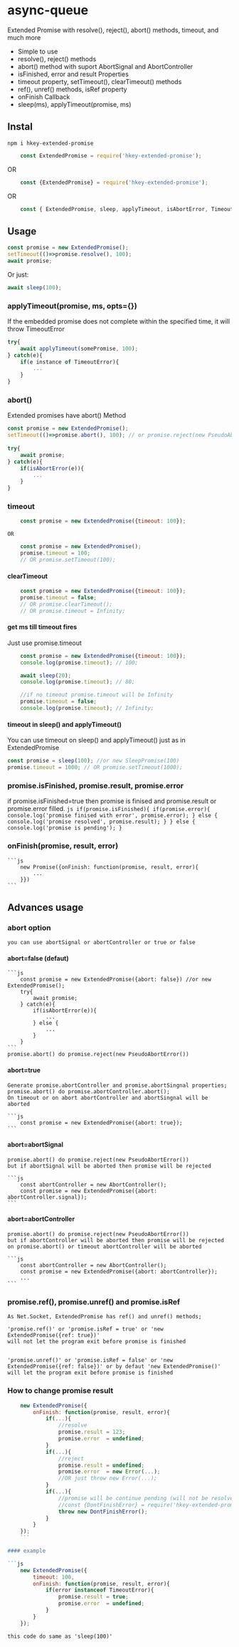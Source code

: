 # async-queue

Extended Promise with resolve(), reject(), abort() methods, timeout, and much more

* Simple to use
* resolve(), reject() methods
* abort() method with suport AbortSignal and AbortController
* isFinished, error and result Properties
* timeout property, setTimeout(), clearTimeout() methods
* ref(), unref() methods, isRef property
* onFinish Callback
* sleep(ms), applyTimeout(promise, ms)

## Instal
```
npm i hkey-extended-promise
```

```js
	const ExtendedPromise = require('hkey-extended-promise'); 
```
OR
```js
	const {ExtendedPromise} = require('hkey-extended-promise'); 
```

OR
```js
	const { ExtendedPromise, sleep, applyTimeout, isAbortError, TimeoutError } = require('hkey-extended-promise'); 
```

## Usage
```js
const promise = new ExtendedPromise();
setTimeout(()=>promise.resolve(), 100);
await promise;
```

Or just:
```js
await sleep(100);
```

### applyTimeout(promise, ms, opts={})
If the embedded promise does not complete within the specified time, it will throw TimeoutError
```js
try{
	await applyTimeout(somePromise, 100);
} catch(e){
	if(e instance of TimeoutError){
		...
	}
}
```

### abort()
Extended promises have abort() Method
```js
const promise = new ExtendedPromise();
setTimeout(()=>promise.abort(), 100); // or promise.reject(new PseudoAbortError())
		
try{
	await promise;	
} catch(e){
	if(isAbortError(e)){
		...
	}
}
```
### timeout
```js
	const promise = new ExtendedPromise({timeout: 100});
```
	OR
```js
	const promise = new ExtendedPromise();
	promise.timeout = 100; 
	// OR promise.setTimeout(100);
```
#### clearTimeout
```js
	const promise = new ExtendedPromise({timeout: 100});
	promise.timeout = false; 
	// OR promise.clearTimeout();
	// OR promise.timeout = Infinity;
```

#### get ms till timeout fires
Just use promise.timeout
```js
	const promise = new ExtendedPromise({timeout: 100});
	console.log(promise.timeout); // 100;

	await sleep(20);
	console.log(promise.timeout); // 80;

	//if no timeout promise.timeout will be Infinity
	promise.timeout = false;
	console.log(promise.timeout); // Infinity;
```
	
#### timeout in sleep() and applyTimeout()
You can use timeout on sleep() and applyTimeout() just as in ExtendedPromise 

```js
const promise = sleep(100); //or new SleepPromise(100)
promise.timeout = 1000; // OR promise.setTimeout(1000);
```

### promise.isFinished, promise.result, promise.error

if promise.isFinished=true then promise is finised and promise.result or promise.error filled.
	```js
		if(promise.isFinished){
			if(promise.error){
				console.log('promise finised with error', promise.error);
			} else {
				console.log('promise resolved', promise.result);
			}
		} else {
			console.log('promise is pending');
		}
	```

### onFinish(promise, result, error)

	```js
		new Promise({onFinish: function(promise, result, error){
			...
		}})
	```

## Advances usage

### abort option

	you can use abortSignal or abortController or true or false
	
#### abort=false (defaut)

	```js
		const promise = new ExtendedPromise({abort: false}) //or new ExtendedPromise();
		try{
			await promise;
		} catch(e){
			if(isAbortError(e)){
				...
			} else {
				...
			}
		}
	```	
	promise.abort() do promise.reject(new PseudoAbortError())
	
#### abort=true 

	Generate promise.abortController and promise.abortSingnal properties;
	promise.abort() do promise.abortController.abort();
	On timeout or on abort abortController and abortSingnal will be aborted
	
	```js
		const promise = new ExtendedPromise({abort: true});
	```
	
#### abort=abortSignal

 	promise.abort() do promise.reject(new PseudoAbortError())
	but if abortSignal will be aborted then promise will be rejected  

	```js
		const abortController = new AbortController();
		const promise = new ExtendedPromise({abort: abortController.signal});
	```
#### abort=abortController

 	promise.abort() do promise.reject(new PseudoAbortError())
	but if abortController will be aborted then promise will be rejected
	on promise.abort() or timeout abortController will be aborted	

	```js
		const abortController = new AbortController();
		const promise = new ExtendedPromise({abort: abortController});
		...
	```
	
### promise.ref(), promise.unref() and promise.isRef

	As Net.Socket, ExtendedPromise has ref() and unref() methods;

	'promise.ref()' or 'promise.isRef = true' or 'new ExtendedPromise({ref: true})' 
	will not let the program exit before promise is finished
	
	
	'promise.unref()' or 'promise.isRef = false' or 'new ExtendedPromise({ref: false})' or by defaut 'new ExtendedPromise()' 
	will let the program exit before promise is finished
	
	
### How to change promise result

```js
	new ExtendedPromise({
		onFinish: function(promise, result, error){
			if(...){
				//resolve 
				promise.result = 123;
				promise.error  = undefined;
			} 
			if(...){
				//reject
				promise.result = undefined;
				promise.error  = new Error(...);
				//OR just throw new Error(...);
			} 
			if(...){
				//promise will be continue pending (will not be resolved or rejected)
				//const {DontFinishError} = require('hkey-extended-promise'); 
				throw new DontFinishError();
			}
		}
	});
	```

#### example 

```js
	new ExtendedPromise({
		timeout: 100,
		onFinish: function(promise, result, error){
			if(error instanceof TimeoutError){
				promise.result = true;
				promise.error  = undefined;
			} 
		}
	});
```
	
	this code do same as 'sleep(100)' 





	

















	
			if(this._finishExecOn('_onFinish', [result, error])) return;
			if(this.error){
				if(this._finishExecOn('_onReject', [error])) return;
				if(!this.error){
					if(this._finishExecOn('_onResolve', [result])) return;
					assert(!this.error);
				}
				
	
	




	
	
 
 







	
	

	
	
	
	
	



	
	
	
	
	









	
	
	


		//OR 
		//const {PseudoAbortError} = require('hkey-extended-promise');
		// setTimeout(()=>);


	
	
	


	
### abort=true

	```js
		const promise = new ExtendedPromise({abort: true});
		setTimeout(()=>promise.abortController.abort(), 100);
		promise.abortSignal.on('abort', ()=>{});
		
		try{
			await promise;	
		} catch(e){
			if(isAbortError(e)){
				...
			}
		}
	```

### abort=abortController	
	on timeout or on abort abortController, abortSingnal will be aborted
	
	```js
		let abortController = new AbortController();
		const promise = new ExtendedPromise({abort: true});
		
		//assert(abortController        === promise.abortController);
		//assert(abortController.signal === promise.abortController.signal);
		//assert(abortController.signal === promise.abortSignal);
		
		setTimeout(()=>promise.abort(), 100);//abortController will be aborded
	```

### abort=abortSignal	
	on timeout or on abort abortSingnal will NOT be aborted


## timeout
	```js
		const promise = new ExtendedPromise({timeout: 100});
	```	
	OR
	```js
		const promise = new ExtendedPromise();
		promise.timeout = 100;
	```	
	OR
	```js
		const promise = new ExtendedPromise();
		promise.setTimeout(100);
	```	
	
## clear timeout
	To clear timeout set promise.timeout = false; Or promise.clearTimeout();
	
## get ms till timeout fires
	```js
		console.log(promise.timeout)
	```	
	if timeout is not set will be Infinity
	


	
	


	
	
	
	










## queue
```js
	const queue = new Queue({delay: 30}); // OR new Queue(30);
```

### queue.length (Remains items in query)
```js
	console.log(queue.length);
```
### queue.usage() (Share of usage of limits)
```js
	console.log(queue.usage() * 100 + '%');
```

### queue.remains() (Remains time (ms) till query is end)
```js
	console.log(queue.remains()); //remains waiiting time in queue;
```

### queue.tillEnd() return promise. It will be resolved when query ends
```js
	await queue.tillEnd();
```

## promise
```js
	const promise = queue.push();
```

### promise.remains() (Remains time (ms) till promise is called)
```js
	console.log(promise.remains()); //remains waiting time in queue for this promise
```

### promise.indexOf() count items before promise
```js
	console.log(promise.indexOf()); //count items before promise
```

### promise.resolve(res)
```js
	promise.resolve('hello');
```

### promise.reject(err)
```js
	promise.reject(new Error('reject'));
```

### promise.abort(errMsg)
Promise throws AbortError
```js
	promise.abort();
```


## priority
```js
	const queue = new Queue({ 
		delay           : 30, 
		defaultPriority : 50, 		
	}); //OR new Queue(30, 50)

	queue.push(101).then(()=>console.log(101));
	queue.push(10).then(()=>console.log(10));
	queue.push(100).then(()=>console.log(100));

	//101, 100, 10
```